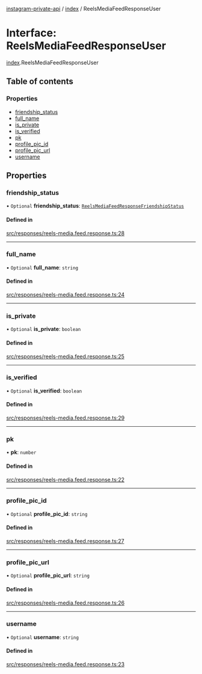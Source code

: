 [instagram-private-api](../../README.md) / [index](../../modules/index.md) / ReelsMediaFeedResponseUser

# Interface: ReelsMediaFeedResponseUser

[index](../../modules/index.md).ReelsMediaFeedResponseUser

## Table of contents

### Properties

- [friendship\_status](ReelsMediaFeedResponseUser.md#friendship_status)
- [full\_name](ReelsMediaFeedResponseUser.md#full_name)
- [is\_private](ReelsMediaFeedResponseUser.md#is_private)
- [is\_verified](ReelsMediaFeedResponseUser.md#is_verified)
- [pk](ReelsMediaFeedResponseUser.md#pk)
- [profile\_pic\_id](ReelsMediaFeedResponseUser.md#profile_pic_id)
- [profile\_pic\_url](ReelsMediaFeedResponseUser.md#profile_pic_url)
- [username](ReelsMediaFeedResponseUser.md#username)

## Properties

### friendship\_status

• `Optional` **friendship\_status**: [`ReelsMediaFeedResponseFriendshipStatus`](ReelsMediaFeedResponseFriendshipStatus.md)

#### Defined in

[src/responses/reels-media.feed.response.ts:28](https://github.com/Nerixyz/instagram-private-api/blob/0e0721c/src/responses/reels-media.feed.response.ts#L28)

___

### full\_name

• `Optional` **full\_name**: `string`

#### Defined in

[src/responses/reels-media.feed.response.ts:24](https://github.com/Nerixyz/instagram-private-api/blob/0e0721c/src/responses/reels-media.feed.response.ts#L24)

___

### is\_private

• `Optional` **is\_private**: `boolean`

#### Defined in

[src/responses/reels-media.feed.response.ts:25](https://github.com/Nerixyz/instagram-private-api/blob/0e0721c/src/responses/reels-media.feed.response.ts#L25)

___

### is\_verified

• `Optional` **is\_verified**: `boolean`

#### Defined in

[src/responses/reels-media.feed.response.ts:29](https://github.com/Nerixyz/instagram-private-api/blob/0e0721c/src/responses/reels-media.feed.response.ts#L29)

___

### pk

• **pk**: `number`

#### Defined in

[src/responses/reels-media.feed.response.ts:22](https://github.com/Nerixyz/instagram-private-api/blob/0e0721c/src/responses/reels-media.feed.response.ts#L22)

___

### profile\_pic\_id

• `Optional` **profile\_pic\_id**: `string`

#### Defined in

[src/responses/reels-media.feed.response.ts:27](https://github.com/Nerixyz/instagram-private-api/blob/0e0721c/src/responses/reels-media.feed.response.ts#L27)

___

### profile\_pic\_url

• `Optional` **profile\_pic\_url**: `string`

#### Defined in

[src/responses/reels-media.feed.response.ts:26](https://github.com/Nerixyz/instagram-private-api/blob/0e0721c/src/responses/reels-media.feed.response.ts#L26)

___

### username

• `Optional` **username**: `string`

#### Defined in

[src/responses/reels-media.feed.response.ts:23](https://github.com/Nerixyz/instagram-private-api/blob/0e0721c/src/responses/reels-media.feed.response.ts#L23)
